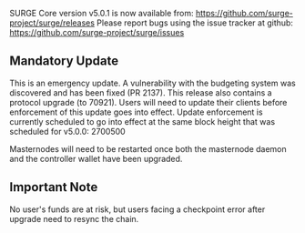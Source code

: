 SURGE Core version v5.0.1 is now available from: https://github.com/surge-project/surge/releases
Please report bugs using the issue tracker at github: https://github.com/surge-project/surge/issues

Mandatory Update
----

This is an emergency update.
A vulnerability with the budgeting system was discovered and has been fixed (PR 2137).
This release also contains a protocol upgrade (to 70921).
Users will need to update their clients before enforcement of this update goes into effect.
Update enforcement is currently scheduled to go into effect at the same block height that was scheduled for v5.0.0: 2700500

Masternodes will need to be restarted once both the masternode daemon and the controller wallet have been upgraded.

Important Note
----

No user's funds are at risk, but users facing a checkpoint error after upgrade need to resync the chain.